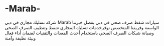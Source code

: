 # -Marab-
شركة تسليك مجاري في دبي Marab سيارات شفط صرف صحي في دبي بفضل خبرتنا الواسعة وفريقنا المتخصص نوفرخدمات تسليك المجاري شفط وتنظيف الصرف الصحي وصيانة شبكات الصرف الصحي باستخدام أحدث المعدات والتقنيات لضمان أداء فعال وبيئة نظيفة وآمنة
